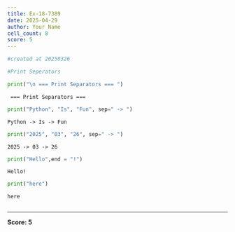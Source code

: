 ```yaml
---
title: Ex-18-7389
date: 2025-04-29
author: Your Name
cell_count: 8
score: 5
---
```


```python
#created at 20250326
```


```python
#Print Seperators
```


```python
print("\n === Print Separators === ")
```

    
     === Print Separators === 



```python
print("Python", "Is", "Fun", sep=" -> ")
```

    Python -> Is -> Fun



```python
print("2025", "03", "26", sep=" -> ") 
```

    2025 -> 03 -> 26



```python
print("Hello",end = "!")
```

    Hello!


```python
print("here")
```

    here



```python

```


---
**Score: 5**